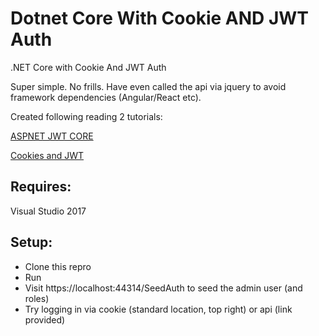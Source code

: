 # Dotnet Core With Cookie AND JWT Auth

.NET Core with Cookie And JWT Auth 

Super simple. No frills. Have even called the api via jquery to avoid framework dependencies (Angular/React etc).

Created following reading 2 tutorials:

[ASPNET JWT CORE](https://code-maze.com/authentication-aspnetcore-jwt-2/)

[Cookies and JWT](https://wildermuth.com/2017/08/19/Two-AuthorizationSchemes-in-ASP-NET-Core-2)

## Requires:

Visual Studio 2017


## Setup:

- Clone this repro
- Run
- Visit https://localhost:44314/SeedAuth to seed the admin user (and roles)
- Try logging in via cookie (standard location, top right) or api (link provided)